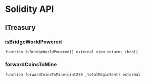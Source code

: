 # Solidity API

## ITreasury

### isBridgeWorldPowered

```solidity
function isBridgeWorldPowered() external view returns (bool)
```

### forwardCoinsToMine

```solidity
function forwardCoinsToMine(uint256 _totalMagicSent) external
```


